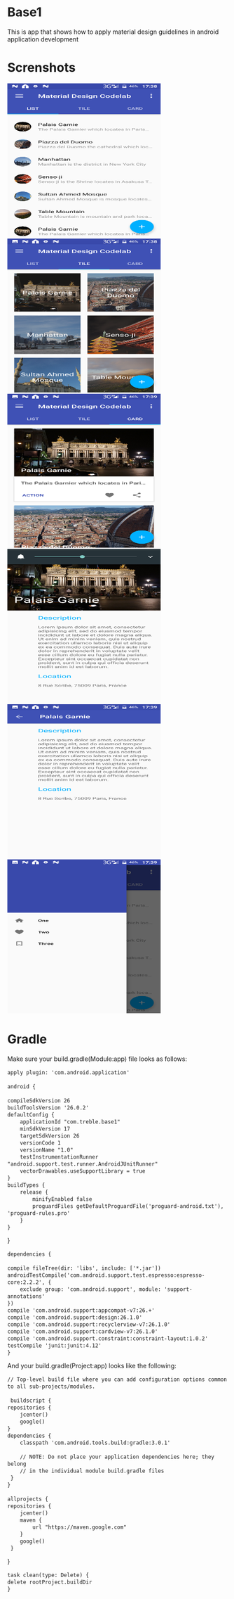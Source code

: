 # Base1
This is app that shows how to apply material design guidelines in android application development

# Screnshots

<img src="https://github.com/ajibadeseun/Base1/blob/master/Screenshot_20180303-173851.png" width="350" height="350" />
<img src="https://github.com/ajibadeseun/Base1/blob/master/Screenshot_20180303-173900.png" width="350" height="350" />
<img src="https://github.com/ajibadeseun/Base1/blob/master/Screenshot_20180303-173905.png" width="350" height=350"" />
<img src="https://github.com/ajibadeseun/Base1/blob/master/Screenshot_20180303-173911.png" width="350" height="350" />
<img src="https://github.com/ajibadeseun/Base1/blob/master/Screenshot_20180303-173916.png" width="350" height="350" />
<img src="https://github.com/ajibadeseun/Base1/blob/master/Screenshot_20180303-173928.png" width="350" height="350" />

# Gradle
Make sure your build.gradle(Module:app) file looks as follows:

    apply plugin: 'com.android.application'

    android {

    compileSdkVersion 26
    buildToolsVersion '26.0.2'
    defaultConfig {
        applicationId "com.treble.base1"
        minSdkVersion 17
        targetSdkVersion 26
        versionCode 1
        versionName "1.0"
        testInstrumentationRunner "android.support.test.runner.AndroidJUnitRunner"
        vectorDrawables.useSupportLibrary = true
    }
    buildTypes {
        release {
            minifyEnabled false
            proguardFiles getDefaultProguardFile('proguard-android.txt'), 'proguard-rules.pro'
        }
    }
}

    dependencies {

    compile fileTree(dir: 'libs', include: ['*.jar'])
    androidTestCompile('com.android.support.test.espresso:espresso-core:2.2.2', {
        exclude group: 'com.android.support', module: 'support-annotations'
    })
    compile 'com.android.support:appcompat-v7:26.+'
    compile 'com.android.support:design:26.1.0'
    compile 'com.android.support:recyclerview-v7:26.1.0'
    compile 'com.android.support:cardview-v7:26.1.0'
    compile 'com.android.support.constraint:constraint-layout:1.0.2'
    testCompile 'junit:junit:4.12'
    }
 
And your build.gradle(Project:app) looks like the following:

    // Top-level build file where you can add configuration options common to all sub-projects/modules.

     buildscript {
    repositories {
        jcenter()
        google()
    }
    dependencies {
        classpath 'com.android.tools.build:gradle:3.0.1'

        // NOTE: Do not place your application dependencies here; they belong
        // in the individual module build.gradle files
     }
    }

    allprojects {
    repositories {
        jcenter()
        maven {
            url "https://maven.google.com"
        }
        google()
     }
   }

    task clean(type: Delete) {
    delete rootProject.buildDir
    }
  

